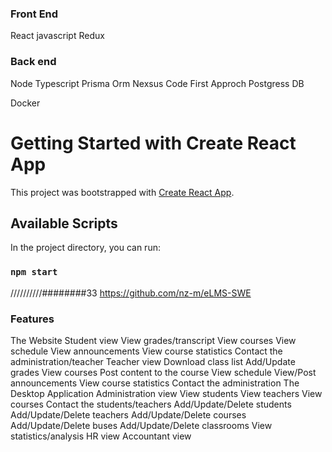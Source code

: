 
### Front End 
   React javascript 
   Redux
### Back end
Node 
Typescript
Prisma Orm Nexsus Code First Approch
Postgress DB

Docker 
# Getting Started with Create React App

This project was bootstrapped with [Create React App](https://github.com/facebook/create-react-app).

## Available Scripts

In the project directory, you can run:

### `npm start`
//////////########33
https://github.com/nz-m/eLMS-SWE

### Features
The Website
Student view
View grades/transcript
View courses
View schedule
View announcements
View course statistics
Contact the administration/teacher
Teacher view
Download class list
Add/Update grades
View courses
Post content to the course
View schedule
View/Post announcements
View course statistics
Contact the administration
The Desktop Application
Administration view
View students
View teachers
View courses
Contact the students/teachers
Add/Update/Delete students
Add/Update/Delete teachers
Add/Update/Delete courses
Add/Update/Delete buses
Add/Update/Delete classrooms
View statistics/analysis
HR view
Accountant view